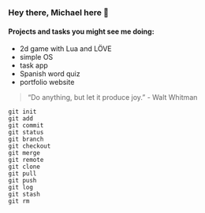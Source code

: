 ### Hey there, Michael here 👋

#### Projects and tasks you might see me doing:
- 2d game with Lua and LÖVE
- simple OS
- task app
- Spanish word quiz
- portfolio website 

> “Do anything, but let it produce joy.” - Walt Whitman

```
git init
git add
git commit
git status
git branch
git checkout
git merge
git remote
git clone
git pull
git push
git log
git stash
git rm
```
